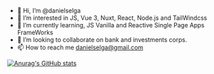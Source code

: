 - 👋 Hi, I’m @danielselga
- 👀 I’m interested in JS, Vue 3, Nuxt, React, Node.js and TailWindcss
- 🌱 I’m currently learning, JS Vanilla and Reactive Single Page Apps FrameWorks
- 💞️ I’m looking to collaborate on bank and investments corps.
- 📫 How to reach me danielselga@gmail.com

[![Anurag's GitHub stats](https://github-readme-stats.vercel.app/api?username=danielselga)](https://github.com/danielselga/github-readme-stats)
